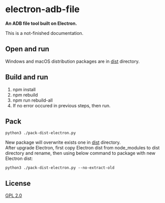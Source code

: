 # electron-adb-file

**An ADB file tool built on Electron.**

This is a not-finished documentation.

## Open and run
Windows and macOS distribution packages are in [dist](dist) directory.

## Build and run
1. npm install
2. npm rebuild
3. npm run rebuild-all
4. If no error occured in previous steps, then run.

## Pack
```
python3 ./pack-dist-electron.py
```
New package will overwrite exists one in [dist](dist) directory.  
After upgrade Electron, first copy Electron dist from node_modules to dist directory and rename, then using below command to package with new Electron dist:
```
python3 ./pack-dist-electron.py --no-extract-old
```

## License

[GPL 2.0](LICENSE)
